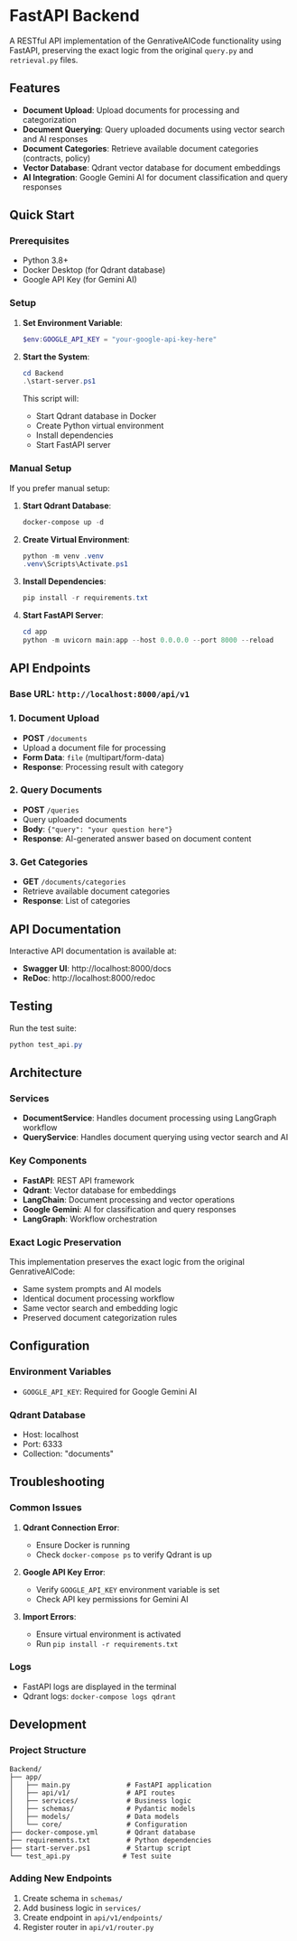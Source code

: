 # FastAPI Backend

A RESTful API implementation of the GenrativeAICode functionality using FastAPI, preserving the exact logic from the original `query.py` and `retrieval.py` files.

## Features

- **Document Upload**: Upload documents for processing and categorization
- **Document Querying**: Query uploaded documents using vector search and AI responses
- **Document Categories**: Retrieve available document categories (contracts, policy)
- **Vector Database**: Qdrant vector database for document embeddings
- **AI Integration**: Google Gemini AI for document classification and query responses

## Quick Start

### Prerequisites

- Python 3.8+
- Docker Desktop (for Qdrant database)
- Google API Key (for Gemini AI)

### Setup

1. **Set Environment Variable**:
   ```powershell
   $env:GOOGLE_API_KEY = "your-google-api-key-here"
   ```

2. **Start the System**:
   ```powershell
   cd Backend
   .\start-server.ps1
   ```

   This script will:
   - Start Qdrant database in Docker
   - Create Python virtual environment
   - Install dependencies
   - Start FastAPI server

### Manual Setup

If you prefer manual setup:

1. **Start Qdrant Database**:
   ```powershell
   docker-compose up -d
   ```

2. **Create Virtual Environment**:
   ```powershell
   python -m venv .venv
   .venv\Scripts\Activate.ps1
   ```

3. **Install Dependencies**:
   ```powershell
   pip install -r requirements.txt
   ```

4. **Start FastAPI Server**:
   ```powershell
   cd app
   python -m uvicorn main:app --host 0.0.0.0 --port 8000 --reload
   ```

## API Endpoints

### Base URL: `http://localhost:8000/api/v1`

### 1. Document Upload
- **POST** `/documents`
- Upload a document file for processing
- **Form Data**: `file` (multipart/form-data)
- **Response**: Processing result with category

### 2. Query Documents
- **POST** `/queries`
- Query uploaded documents
- **Body**: `{"query": "your question here"}`
- **Response**: AI-generated answer based on document content

### 3. Get Categories
- **GET** `/documents/categories`
- Retrieve available document categories
- **Response**: List of categories

## API Documentation

Interactive API documentation is available at:
- **Swagger UI**: http://localhost:8000/docs
- **ReDoc**: http://localhost:8000/redoc

## Testing

Run the test suite:
```powershell
python test_api.py
```

## Architecture

### Services
- **DocumentService**: Handles document processing using LangGraph workflow
- **QueryService**: Handles document querying using vector search and AI

### Key Components
- **FastAPI**: REST API framework
- **Qdrant**: Vector database for embeddings
- **LangChain**: Document processing and vector operations
- **Google Gemini**: AI for classification and query responses
- **LangGraph**: Workflow orchestration

### Exact Logic Preservation

This implementation preserves the exact logic from the original GenrativeAICode:
- Same system prompts and AI models
- Identical document processing workflow
- Same vector search and embedding logic
- Preserved document categorization rules

## Configuration

### Environment Variables
- `GOOGLE_API_KEY`: Required for Google Gemini AI

### Qdrant Database
- Host: localhost
- Port: 6333
- Collection: "documents"

## Troubleshooting

### Common Issues

1. **Qdrant Connection Error**:
   - Ensure Docker is running
   - Check `docker-compose ps` to verify Qdrant is up

2. **Google API Key Error**:
   - Verify `GOOGLE_API_KEY` environment variable is set
   - Check API key permissions for Gemini AI

3. **Import Errors**:
   - Ensure virtual environment is activated
   - Run `pip install -r requirements.txt`

### Logs
- FastAPI logs are displayed in the terminal
- Qdrant logs: `docker-compose logs qdrant`

## Development

### Project Structure
```
Backend/
├── app/
│   ├── main.py              # FastAPI application
│   ├── api/v1/              # API routes
│   ├── services/            # Business logic
│   ├── schemas/             # Pydantic models
│   ├── models/              # Data models
│   └── core/                # Configuration
├── docker-compose.yml       # Qdrant database
├── requirements.txt         # Python dependencies
├── start-server.ps1         # Startup script
└── test_api.py             # Test suite
```

### Adding New Endpoints
1. Create schema in `schemas/`
2. Add business logic in `services/`
3. Create endpoint in `api/v1/endpoints/`
4. Register router in `api/v1/router.py`